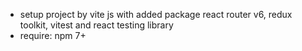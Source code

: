 -   setup project by vite js with added package react router v6, redux toolkit, vitest and react testing library
-   require: npm 7+